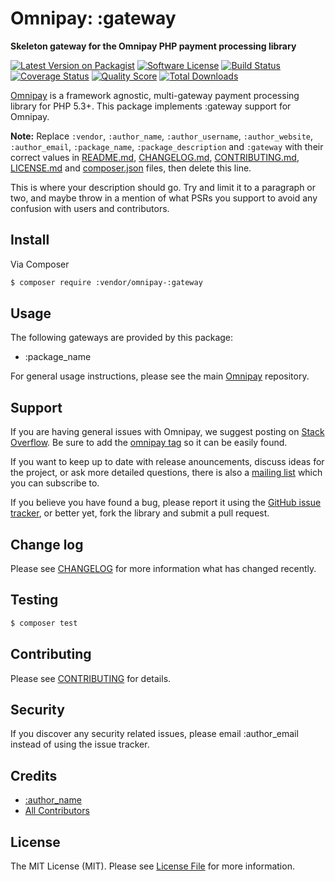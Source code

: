 # Omnipay: :gateway

**Skeleton gateway for the Omnipay PHP payment processing library**

[![Latest Version on Packagist](https://img.shields.io/packagist/v/league/:package_name.svg?style=flat-square)](https://packagist.org/packages/league/:package_name)
[![Software License](https://img.shields.io/badge/license-MIT-brightgreen.svg?style=flat-square)](LICENSE.md)
[![Build Status](https://img.shields.io/travis/thephpleague/:package_name/master.svg?style=flat-square)](https://travis-ci.org/thephpleague/:package_name)
[![Coverage Status](https://img.shields.io/scrutinizer/coverage/g/thephpleague/:package_name.svg?style=flat-square)](https://scrutinizer-ci.com/g/thephpleague/:package_name/code-structure)
[![Quality Score](https://img.shields.io/scrutinizer/g/thephpleague/:package_name.svg?style=flat-square)](https://scrutinizer-ci.com/g/thephpleague/:package_name)
[![Total Downloads](https://img.shields.io/packagist/dt/league/:package_name.svg?style=flat-square)](https://packagist.org/packages/league/:package_name)


[Omnipay](https://github.com/thephpleague/omnipay) is a framework agnostic, multi-gateway payment
processing library for PHP 5.3+. This package implements :gateway support for Omnipay.

**Note:** Replace `:vendor`, `:author_name`, `:author_username`, `:author_website`, `:author_email`, `:package_name`, `:package_description` and `:gateway` with their correct values in [README.md](README.md), [CHANGELOG.md](CHANGELOG.md), [CONTRIBUTING.md](CONTRIBUTING.md), [LICENSE.md](LICENSE.md) and [composer.json](composer.json) files, then delete this line.

This is where your description should go. Try and limit it to a paragraph or two, and maybe throw in a mention of what
PSRs you support to avoid any confusion with users and contributors.

## Install

Via Composer

``` bash
$ composer require :vendor/omnipay-:gateway
```

## Usage

The following gateways are provided by this package:

 * :package_name

For general usage instructions, please see the main [Omnipay](https://github.com/thephpleague/omnipay) repository.

## Support

If you are having general issues with Omnipay, we suggest posting on
[Stack Overflow](http://stackoverflow.com/). Be sure to add the
[omnipay tag](http://stackoverflow.com/questions/tagged/omnipay) so it can be easily found.

If you want to keep up to date with release anouncements, discuss ideas for the project,
or ask more detailed questions, there is also a [mailing list](https://groups.google.com/forum/#!forum/omnipay) which
you can subscribe to.

If you believe you have found a bug, please report it using the [GitHub issue tracker](https://github.com/:vendor/omnipay-:package_name/issues),
or better yet, fork the library and submit a pull request.

## Change log

Please see [CHANGELOG](CHANGELOG.md) for more information what has changed recently.

## Testing

``` bash
$ composer test
```

## Contributing

Please see [CONTRIBUTING](CONTRIBUTING.md) for details.

## Security

If you discover any security related issues, please email :author_email instead of using the issue tracker.

## Credits

- [:author_name](https://github.com/:author_username)
- [All Contributors](../../contributors)

## License

The MIT License (MIT). Please see [License File](LICENSE.md) for more information.
